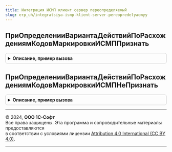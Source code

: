 ```yaml
---
title: Интеграция ИСМП клиент сервер переопределяемый
slug: erp_uh/integratsiya-ismp-klient-server-pereopredelyaemyy
---
```



## ПриОпределенииВариантаДействийПоРасхождениямКодовМаркировкиИСМППризнать
<details style="margin: 1em 0; padding: 0.5em; border: 1px solid #ccc; border-radius: 6px;">

<summary style="font-weight: bold; cursor: pointer;">Описание, пример вызова</summary>

```bsl

// Реализовать получение значения Признать определяемого типа ВариантДействийПоРасхождениямКодовМаркировкиИСМП.
// Параметры:
//  ВариантДействия - ОпределяемыйТип.ВариантДействийПоРасхождениямКодовМаркировкиИСМП - значение варината действия.
//
Процедура ПриОпределенииВариантаДействийПоРасхождениямКодовМаркировкиИСМППризнать(ВариантДействия) Экспорт
```

Пример вызова
```bsl
ИнтеграцияИСМПКлиентСерверПереопределяемый.ПриОпределенииВариантаДействийПоРасхождениямКодовМаркировкиИСМППризнать(ВариантДействия) 
```
</details>

## ПриОпределенииВариантаДействийПоРасхождениямКодовМаркировкиИСМПНеПризнать
<details style="margin: 1em 0; padding: 0.5em; border: 1px solid #ccc; border-radius: 6px;">

<summary style="font-weight: bold; cursor: pointer;">Описание, пример вызова</summary>

```bsl

// Реализовать получение значения НеПризнать определяемого типа ВариантДействийПоРасхождениямКодовМаркировкиИСМП.
//
// Параметры:
//  ВариантДействия - ОпределяемыйТип.ВариантДействийПоРасхождениямКодовМаркировкиИСМП - значение варината действия.
//
Процедура ПриОпределенииВариантаДействийПоРасхождениямКодовМаркировкиИСМПНеПризнать(ВариантДействия) Экспорт
```

Пример вызова
```bsl
ИнтеграцияИСМПКлиентСерверПереопределяемый.ПриОпределенииВариантаДействийПоРасхождениямКодовМаркировкиИСМПНеПризнать(ВариантДействия) 
```
</details>

---

© 2024, **ООО 1С-Софт**  
Все права защищены. Эта программа и сопроводительные материалы предоставляются  
в соответствии с условиями лицензии [Attribution 4.0 International (CC BY 4.0)](https://creativecommons.org/licenses/by/4.0/legalcode).

---
